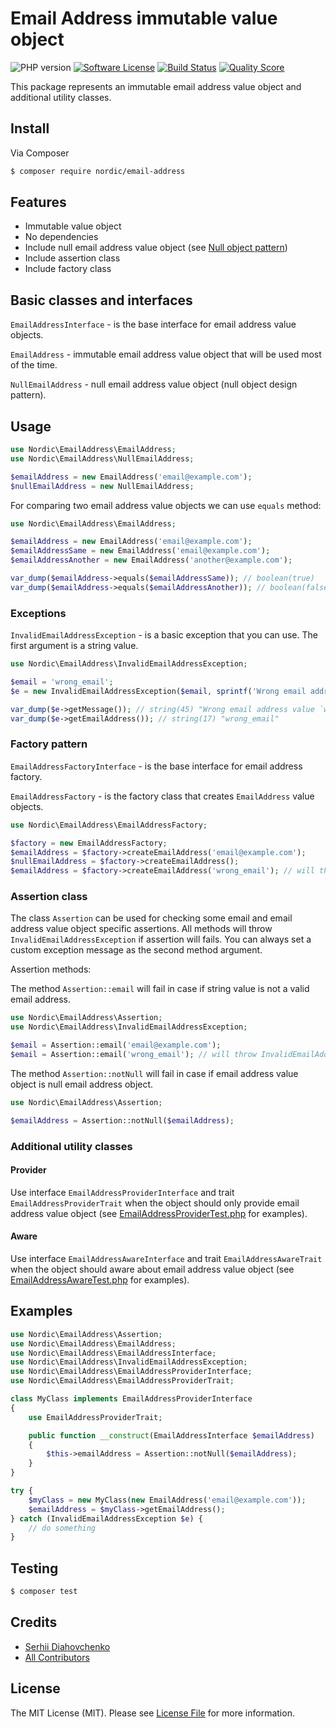 # Email Address immutable value object

![PHP version][ico-php-version]
[![Software License][ico-license]](LICENSE.md)
[![Build Status][ico-travis]][link-travis]
[![Quality Score][ico-code-quality]][link-code-quality]

This package represents an immutable email address value object and additional utility classes.

## Install

Via Composer

```bash
$ composer require nordic/email-address
```

## Features

 * Immutable value object
 * No dependencies
 * Include null email address value object (see [Null object pattern](link-null-object-pattern))
 * Include assertion class
 * Include factory class

## Basic classes and interfaces

`EmailAddressInterface` - is the base interface for email address value objects.

`EmailAddress` - immutable email address value object that will be used most of the time.

`NullEmailAddress` - null email address value object (null object design pattern).

## Usage

```php
use Nordic\EmailAddress\EmailAddress;
use Nordic\EmailAddress\NullEmailAddress;

$emailAddress = new EmailAddress('email@example.com');
$nullEmailAddress = new NullEmailAddress;
```

For comparing two email address value objects we can use `equals` method:

```php
use Nordic\EmailAddress\EmailAddress;

$emailAddress = new EmailAddress('email@example.com');
$emailAddressSame = new EmailAddress('email@example.com');
$emailAddressAnother = new EmailAddress('another@example.com');

var_dump($emailAddress->equals($emailAddressSame)); // boolean(true)
var_dump($emailAddress->equals($emailAddressAnother)); // boolean(false)
```

### Exceptions

`InvalidEmailAddressException` - is a basic exception that you can use. The first argument is a string value.

```php
use Nordic\EmailAddress\InvalidEmailAddressException;

$email = 'wrong_email';
$e = new InvalidEmailAddressException($email, sprintf('Wrong email address value `%s`', $email));

var_dump($e->getMessage()); // string(45) "Wrong email address value `wrong_email`"
var_dump($e->getEmailAddress()); // string(17) "wrong_email"
```

### Factory pattern

`EmailAddressFactoryInterface` - is the base interface for email address factory.

`EmailAddressFactory` - is the factory class that creates `EmailAddress` value objects.

```php
use Nordic\EmailAddress\EmailAddressFactory;

$factory = new EmailAddressFactory;
$emailAddress = $factory->createEmailAddress('email@example.com');
$nullEmailAddress = $factory->createEmailAddress();
$emailAddress = $factory->createEmailAddress('wrong_email'); // will throw InvalidEmailAddressException
```

### Assertion class

The class `Assertion` can be used for checking some email and email address value object specific assertions. All methods will throw `InvalidEmailAddressException` if assertion will fails. You can always set a custom exception message as the second method argument.

Assertion methods:

The method `Assertion::email` will fail in case if string value is not a valid email address.

```php
use Nordic\EmailAddress\Assertion;
use Nordic\EmailAddress\InvalidEmailAddressException;

$email = Assertion::email('email@example.com');
$email = Assertion::email('wrong_email'); // will throw InvalidEmailAddressException
```

The method `Assertion::notNull` will fail in case if email address value object is null email address object.

```php
use Nordic\EmailAddress\Assertion;

$emailAddress = Assertion::notNull($emailAddress);
```

### Additional utility classes

#### Provider

Use interface `EmailAddressProviderInterface` and trait `EmailAddressProviderTrait` when the object should only provide email address value object (see [EmailAddressProviderTest.php](tests/EmailAddressProviderTest.php) for examples).

#### Aware

Use interface `EmailAddressAwareInterface` and trait `EmailAddressAwareTrait` when the object should aware about email address value object (see [EmailAddressAwareTest.php](tests/EmailAddressAwareTest.php) for examples).

## Examples

```php
use Nordic\EmailAddress\Assertion;
use Nordic\EmailAddress\EmailAddress;
use Nordic\EmailAddress\EmailAddressInterface;
use Nordic\EmailAddress\InvalidEmailAddressException;
use Nordic\EmailAddress\EmailAddressProviderInterface;
use Nordic\EmailAddress\EmailAddressProviderTrait;

class MyClass implements EmailAddressProviderInterface
{
    use EmailAddressProviderTrait;

    public function __construct(EmailAddressInterface $emailAddress)
    {
        $this->emailAddress = Assertion::notNull($emailAddress);
    }
}

try {
    $myClass = new MyClass(new EmailAddress('email@example.com'));
    $emailAddress = $myClass->getEmailAddress();
} catch (InvalidEmailAddressException $e) {
    // do something
}
```

## Testing

```bash
$ composer test
```

## Credits

- [Serhii Diahovchenko][link-author]
- [All Contributors][link-contributors]

## License

The MIT License (MIT). Please see [License File](LICENSE.md) for more information.

[ico-php-version]: https://img.shields.io/travis/php-v/nordic-alliance/email-address.svg?style=flat-square
[ico-license]: https://img.shields.io/badge/license-MIT-brightgreen.svg?style=flat-square
[ico-travis]: https://img.shields.io/travis/nordic-alliance/email-address/master.svg?style=flat-square
[ico-scrutinizer]: https://img.shields.io/scrutinizer/coverage/g/nordic-alliance/email-address.svg?style=flat-square
[ico-code-quality]: https://img.shields.io/scrutinizer/g/nordic-alliance/email-address.svg?style=flat-square

[link-travis]: https://travis-ci.org/nordic-alliance/email-address
[link-code-quality]: https://scrutinizer-ci.com/g/nordic-alliance/email-address
[link-author]: https://github.com/DyaGa
[link-contributors]: ../../contributors

[link-null-object-pattern]: https://en.wikipedia.org/wiki/Null_object_pattern
